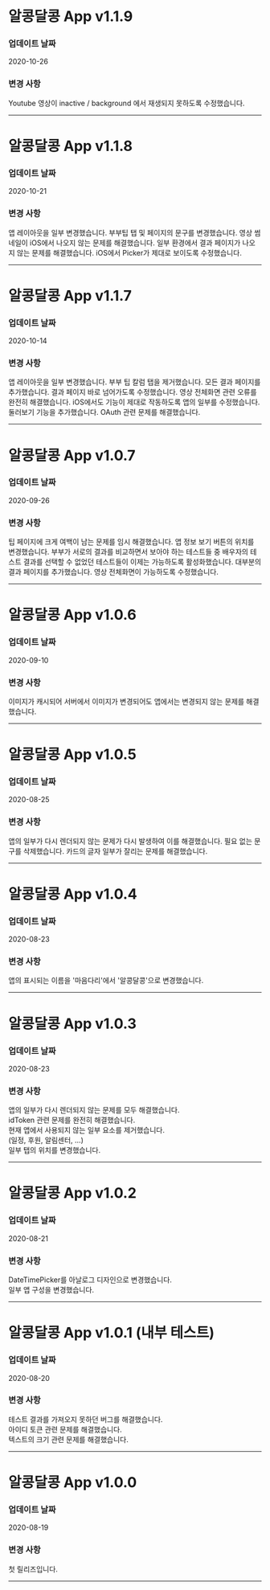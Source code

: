 # 알콩달콩 App v1.1.9
### 업데이트 날짜

2020-10-26

### 변경 사항
Youtube 영상이 inactive / background 에서 재생되지 못하도록 수정했습니다.

- - -

# 알콩달콩 App v1.1.8
### 업데이트 날짜

2020-10-21

### 변경 사항
앱 레이아웃을 일부 변경했습니다.
부부팁 탭 및 페이지의 문구를 변경했습니다.
영상 썸네일이 iOS에서 나오지 않는 문제를 해결했습니다.
일부 환경에서 결과 페이지가 나오지 않는 문제를 해결했습니다.
iOS에서 Picker가 제대로 보이도록 수정했습니다.

- - -

# 알콩달콩 App v1.1.7
### 업데이트 날짜

2020-10-14

### 변경 사항
앱 레이아웃을 일부 변경했습니다.
부부 팁 칼럼 탭을 제거했습니다.
모든 결과 페이지를 추가했습니다.
결과 페이지 바로 넘어가도록 수정했습니다.
영상 전체화면 관련 오류를 완전히 해결했습니다.
iOS에서도 기능이 제대로 작동하도록 앱의 일부를 수정했습니다.
둘러보기 기능을 추가했습니다.
OAuth 관련 문제를 해결했습니다.

- - -

# 알콩달콩 App v1.0.7
### 업데이트 날짜

2020-09-26

### 변경 사항
팁 페이지에 크게 여백이 남는 문제를 임시 해결했습니다.
앱 정보 보기 버튼의 위치를 변경했습니다.
부부가 서로의 결과를 비교하면서 보아야 하는 테스트들 중 배우자의 테스트 결과를 선택할 수 없었던 테스트들이 이제는 가능하도록 활성화했습니다.
대부분의 결과 페이지를 추가했습니다.
영상 전체화면이 가능하도록 수정했습니다.

- - -

# 알콩달콩 App v1.0.6
### 업데이트 날짜

2020-09-10

### 변경 사항
이미지가 캐시되어 서버에서 이미지가 변경되어도 앱에서는 변경되지 않는 문제를 해결했습니다.

- - -

# 알콩달콩 App v1.0.5
### 업데이트 날짜

2020-08-25

### 변경 사항
앱의 일부가 다시 렌더되지 않는 문제가 다시 발생하여 이를 해결했습니다.
필요 없는 문구를 삭제했습니다.
카드의 글자 일부가 잘리는 문제를 해결했습니다.

- - -

# 알콩달콩 App v1.0.4
### 업데이트 날짜

2020-08-23

### 변경 사항
앱의 표시되는 이름을 '마음다리'에서 '알콩달콩'으로 변경했습니다.

- - -

# 알콩달콩 App v1.0.3
### 업데이트 날짜

2020-08-23

### 변경 사항
앱의 일부가 다시 렌더되지 않는 문제를 모두 해결했습니다.  
idToken 관련 문제를 완전히 해결했습니다.  
현재 앱에서 사용되지 않는 일부 요소를 제거했습니다.  
(일정, 후원, 알림센터, ...)  
일부 탭의 위치를 변경했습니다.  

- - -

# 알콩달콩 App v1.0.2
### 업데이트 날짜

2020-08-21  

### 변경 사항  
DateTimePicker를 아날로그 디자인으로 변경했습니다.  
일부 앱 구성을 변경했습니다.  

- - -

# 알콩달콩 App v1.0.1 (내부 테스트)
### 업데이트 날짜

2020-08-20  

### 변경 사항  
테스트 결과를 가져오지 못하던 버그를 해결했습니다.  
아이디 토큰 관련 문제를 해결했습니다.  
텍스트의 크기 관련 문제를 해결했습니다.  

- - -

# 알콩달콩 App v1.0.0
### 업데이트 날짜

2020-08-19  

### 변경 사항  
첫 릴리즈입니다.  

- - -